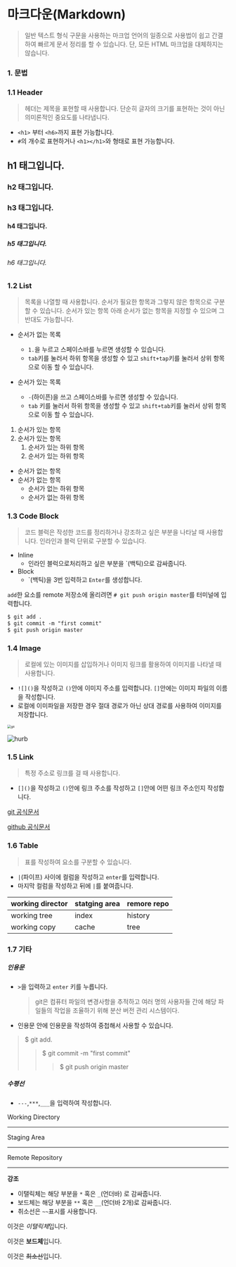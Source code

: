# 마크다운(Markdown)

> 일반 텍스트 형식 구문을 사용하는 마크업 언어의 일종으로 사용법이 쉽고 간결하여 빠르게 문서 정리를 할 수 있습니다. 단, 모든 HTML 마크업을 대체하지는 않습니다.
>
> 

### 1. 문법

### 1.1 Header

> 헤더는 제목을 표현할 때 사용합니다. 단순히 글자의 크기를 표현하는 것이 아닌 의미론적인 중요도를 나타냅니다.

- `<h1>` 부터 `<h6>`까지 표현 가능합니다.
- `#`의 개수로 표현하거나 `<h1></h1>`와 형태로 표현 가능합니다.

## h1 태그입니다.

### h2 태그입니다.

### h3 태그입니다.

#### h4 태그입니다.

##### h5 태그입니다.

###### h6 태그입니다.

### 1.2 List

> 목록을 나열할 때 사용합니다. 순서가 필요한 항목과 그렇지 않은 항목으로 구분할 수 있습니다. 순서가 있는 항목 아래 순서가 없는 항목을 지정할 수 있으며 그 반대도 가능합니다.

- 순서가 없는 목록
  + `1.`을 누르고 스페이스바를 누르면 생성할 수 있습니다.
  + `tab`키를 눌러서 하위 항목을 생성할 수 있고 `shift+tap`키를 눌러서 상위 항목으로 이동 할 수 있습니다.

- 순서가 있는 목록
  + `-`(하이픈)을 쓰고 스페이스바를 누르면 생성할 수 있습니다.
  + `tab` 키를 눌러서 하위 항목을 생성할 수 있고 `shift+tab`키를 눌러서 상위 항목으로 이동 할 수 있습니다.

1. 순서가 있는 항목
2. 순서가 있는 항목
   1. 순서가 있는 하위 항목
   2. 순서가 있는 하위 항목

- 순서가 없는 항목
- 순서가 없는 항목
  + 순서가 없는 하위 항목
  + 순서가 없는 하위 항목

### 1.3 Code Block

> 코드 블럭은 작성한 코드를 정리하거나 강조하고 싶은 부분을 나타날 때 사용합니다. 인라인과 블럭 단위로 구분할 수 있습니다.



- Inline
  + 인라인 블럭으로처리하고 싶은 부분을 `(백틱)으로 감싸줍니다.
- Block
  + \`(백틱)을 3번 입력하고 `Enter`를 생성합니다.

`add`한 요소를 remote 저장소에 올리려면 `# git push origin master`를 터미널에 입력합니다.

```html
$ git add .
$ git commit -m "first commit"
$ git push origin master

```

### 1.4 Image

> 로컬에 있는 이미지를 삽입하거나 이미지 링크를 활용하여 이미지를 나타낼 때 사용합니다.

- `![]()`을 작성하고 `()`안에 이미지 주소를 입력합니다. `[]`안에는 이미지 파일의 이름을 작성합니다.
- 로컬에 이미파일을 저장한 경우 절대 경로가 아닌 상대 경로를 사용하여 이미지를 저장합니다.

<img src="https://miro.medium.com/max/910/1*8xkaNeNQHvWA6OEmjOMavw.jpeg" alt="git" style="zoom:50%;" />



![hurb](https://image.flaticon.com/icons/png/512/25/25231.png)



### 1.5 Link

> 특정 주소로 링크를 걸 때 사용합니다.

- `[]()`을 작성하고 `()`안에 링크 주소를 작성하고 `[]`안에 어떤 링크 주소인지 작성합니다.

[git 공식문서](https://drive.google.com/file/d/1s582bLrDx_Utn29d-DC0oUYyJJo4YWTv/view)

[github 공식문서]()

### 1.6 Table

> 표를 작성하여 요소를 구분할 수 있습니다.

- `|`(파이프) 사이에 컬럼을 작성하고 `enter`를 입력합니다.
- 마지막 컬럼을 작성하고 뒤에 `|`를 붙여줍니다.

| working director | statging area | remore repo |
| ---------------- | ------------- | ----------- |
| working tree     | index         | history     |
| working copy     | cache         | tree        |

### 1.7 기타

##### 인용문

- `>`을 입력하고 `enter` 키를 누릅니다.

  > git은 컴퓨터 파일의 변경사항을 추적하고 여러 명의 사용자들 간에 해당 파일들의  작업을 조율하기 위해 분산 버전 관리 시스템이다.

- 인용문 안에 인용문을 작성하여 중첩해서 사용할 수 있습니다.

> $ git add.
>
> > $ git commit -m "first commit"
> >
> > > $ git push origin master

##### 수평선

- `---`,`***`,`___`을 입력하여 작성합니다.

Working Directory 

---

Staging Area 

---

Remote Repository

---



**강조**

- 이탤릭체는 해당 부분을 `*` 혹은 `_`(언더바) 로 감싸줍니다.
- 보드체는 해당 부분을 `**` 혹은 `__`(언더바 2개)로 감싸줍니다.
- 취소선은 `~~`표시를 사용합니다.

이것은 *이탤릭체*입니다.

이것은 **보드체**입니다.

이것은 ~~최소선~~입니다.













